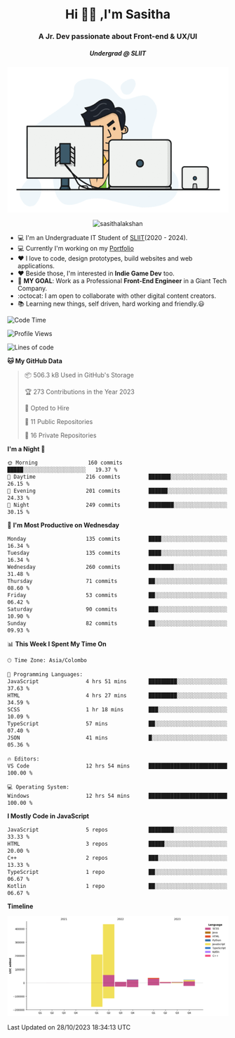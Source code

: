 
<h1 align="center">Hi 🙋‍♂️ ,I'm Sasitha</h1>
<h3 align="center">A Jr. Dev passionate about Front-end & UX/UI</h3>

<i><h5 align="center">Undergrad @ SLIIT</h5></i>

<p align="center">
  <img width="540" height="330" src="https://github.com/SasithaLakshan/SasithaLakshan/blob/main/dev.gif">
</p>
<p align="center"> <img src="https://komarev.com/ghpvc/?username=sasithalakshan&label=Profile%20views&color=0e75b6&style=flat" alt="sasithalakshan" /> </p>

- :computer: I'm an Undergraduate IT Student of [SLIIT](https://www.sliit.lk)(2020 - 2024).
- :computer: Currently I'm working on my <a href="https://SasithaLakshan.github.io" target="_blank">Portfolio</a>
- :heart: I love to code, design prototypes, build websites and web applications.
- :heart: Beside those, I'm interested in **Indie Game Dev** too.
- :electric_plug: **MY GOAL**: Work as a Professional **Front-End Engineer** in a Giant Tech Company.
- :octocat: I am open to collaborate with other digital content creators.
- :books: Learning new things, self driven, hard working and friendly.:smiley:
  
<!-- <h3 align="left">Tech Stack I'm Using</h3> -->

<!--START_SECTION:waka-->
![Code Time](http://img.shields.io/badge/Code%20Time-500%20hrs%2032%20mins-blue)

![Profile Views](http://img.shields.io/badge/Profile%20Views-0-blue)

![Lines of code](https://img.shields.io/badge/From%20Hello%20World%20I%27ve%20Written-745.9%20thousand%20lines%20of%20code-blue)

**🐱 My GitHub Data** 

> 📦 506.3 kB Used in GitHub's Storage 
 > 
> 🏆 273 Contributions in the Year 2023
 > 
> 💼 Opted to Hire
 > 
> 📜 11 Public Repositories 
 > 
> 🔑 16 Private Repositories 
 > 
**I'm a Night 🦉** 

```text
🌞 Morning                160 commits         █████░░░░░░░░░░░░░░░░░░░░   19.37 % 
🌆 Daytime                216 commits         ███████░░░░░░░░░░░░░░░░░░   26.15 % 
🌃 Evening                201 commits         ██████░░░░░░░░░░░░░░░░░░░   24.33 % 
🌙 Night                  249 commits         ████████░░░░░░░░░░░░░░░░░   30.15 % 
```
📅 **I'm Most Productive on Wednesday** 

```text
Monday                   135 commits         ████░░░░░░░░░░░░░░░░░░░░░   16.34 % 
Tuesday                  135 commits         ████░░░░░░░░░░░░░░░░░░░░░   16.34 % 
Wednesday                260 commits         ████████░░░░░░░░░░░░░░░░░   31.48 % 
Thursday                 71 commits          ██░░░░░░░░░░░░░░░░░░░░░░░   08.60 % 
Friday                   53 commits          ██░░░░░░░░░░░░░░░░░░░░░░░   06.42 % 
Saturday                 90 commits          ███░░░░░░░░░░░░░░░░░░░░░░   10.90 % 
Sunday                   82 commits          ██░░░░░░░░░░░░░░░░░░░░░░░   09.93 % 
```


📊 **This Week I Spent My Time On** 

```text
🕑︎ Time Zone: Asia/Colombo

💬 Programming Languages: 
JavaScript               4 hrs 51 mins       █████████░░░░░░░░░░░░░░░░   37.63 % 
HTML                     4 hrs 27 mins       █████████░░░░░░░░░░░░░░░░   34.59 % 
SCSS                     1 hr 18 mins        ███░░░░░░░░░░░░░░░░░░░░░░   10.09 % 
TypeScript               57 mins             ██░░░░░░░░░░░░░░░░░░░░░░░   07.40 % 
JSON                     41 mins             █░░░░░░░░░░░░░░░░░░░░░░░░   05.36 % 

🔥 Editors: 
VS Code                  12 hrs 54 mins      █████████████████████████   100.00 % 

💻 Operating System: 
Windows                  12 hrs 54 mins      █████████████████████████   100.00 % 
```

**I Mostly Code in JavaScript** 

```text
JavaScript               5 repos             ████████░░░░░░░░░░░░░░░░░   33.33 % 
HTML                     3 repos             █████░░░░░░░░░░░░░░░░░░░░   20.00 % 
C++                      2 repos             ███░░░░░░░░░░░░░░░░░░░░░░   13.33 % 
TypeScript               1 repo              ██░░░░░░░░░░░░░░░░░░░░░░░   06.67 % 
Kotlin                   1 repo              ██░░░░░░░░░░░░░░░░░░░░░░░   06.67 % 
```



**Timeline**

![Lines of Code chart](https://raw.githubusercontent.com/SasithaLakshan/SasithaLakshan/main/assets/bar_graph.png)


 Last Updated on 28/10/2023 18:34:13 UTC
<!--END_SECTION:waka-->

